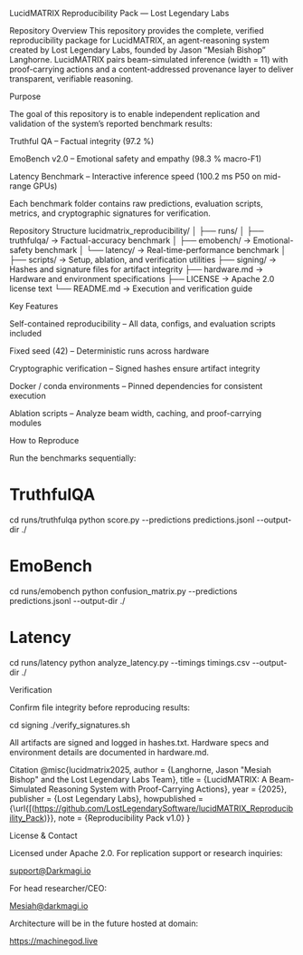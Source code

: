 LucidMATRIX Reproducibility Pack — Lost Legendary Labs

Repository Overview
This repository provides the complete, verified reproducibility package for LucidMATRIX, an agent-reasoning system created by Lost Legendary Labs, founded by Jason “Mesiah Bishop” Langhorne.
LucidMATRIX pairs beam-simulated inference (width = 11) with proof-carrying actions and a content-addressed provenance layer to deliver transparent, verifiable reasoning.

Purpose

The goal of this repository is to enable independent replication and validation of the system’s reported benchmark results:

Truthful QA – Factual integrity (97.2 %)

EmoBench v2.0 – Emotional safety and empathy (98.3 % macro-F1)

Latency Benchmark – Interactive inference speed (100.2 ms P50 on mid-range GPUs)

Each benchmark folder contains raw predictions, evaluation scripts, metrics, and cryptographic signatures for verification.

Repository Structure
lucidmatrix_reproducibility/
│
├── runs/
│   ├── truthfulqa/   →  Factual-accuracy benchmark
│   ├── emobench/     →  Emotional-safety benchmark
│   └── latency/      →  Real-time-performance benchmark
│
├── scripts/          →  Setup, ablation, and verification utilities
├── signing/          →  Hashes and signature files for artifact integrity
├── hardware.md       →  Hardware and environment specifications
├── LICENSE           →  Apache 2.0 license text
└── README.md         →  Execution and verification guide

Key Features

Self-contained reproducibility – All data, configs, and evaluation scripts included

Fixed seed (42) – Deterministic runs across hardware

Cryptographic verification – Signed hashes ensure artifact integrity

Docker / conda environments – Pinned dependencies for consistent execution

Ablation scripts – Analyze beam width, caching, and proof-carrying modules

How to Reproduce

Run the benchmarks sequentially:

# TruthfulQA
cd runs/truthfulqa
python score.py --predictions predictions.jsonl --output-dir ./

# EmoBench
cd runs/emobench
python confusion_matrix.py --predictions predictions.jsonl --output-dir ./

# Latency
cd runs/latency
python analyze_latency.py --timings timings.csv --output-dir ./

Verification

Confirm file integrity before reproducing results:

cd signing
./verify_signatures.sh


All artifacts are signed and logged in hashes.txt. Hardware specs and environment details are documented in hardware.md.

Citation
@misc{lucidmatrix2025,
  author       = {Langhorne, Jason "Mesiah Bishop" and the Lost Legendary Labs Team},
  title        = {LucidMATRIX: A Beam-Simulated Reasoning System with Proof-Carrying Actions},
  year         = {2025},
  publisher    = {Lost Legendary Labs},
  howpublished = {\url{[(https://github.com/LostLegendarySoftware/lucidMATRIX_Reproducibility_Pack)}},
  note         = {Reproducibility Pack v1.0}
}

License & Contact

Licensed under Apache 2.0.
For replication support or research inquiries:

support@Darkmagi.io

For head researcher/CEO:

Mesiah@darkmagi.io

Architecture will be in the future hosted at domain:

https://machinegod.live
